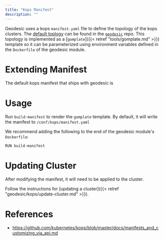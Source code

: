 ```yaml
---
title: "Kops Manifest"
description: ""
---
```

Geodesic uses a kops `manifest.yaml` file to define the topology of the kops clusters. The [default toplogy](https://github.com/cloudposse/geodesic/blob/master/rootfs/templates/kops/default.yaml) can be found in the [`geodesic`](https://github.com/cloudposse/geodesic/) repo. This topology is implemented as a [`gomplate`]({{< relref "tools/gomplate.md" >}}) template so it can be parameterized using environment variables defined in the `Dockerfile` of the geodesic module.

# Extending Manifest

The default kops manifest that ships with geodesic is

# Usage

Run `build-manifest` to render the `gomplate` template. By default, it will write the manifest to `/conf/kops/manifest.yaml`

We recommend adding the following to the end of the geodesic module's `Dockerfile`:
```
RUN build-manifest
```

# Updating Cluster

After modifying the manifest, it will need to be applied to the cluster.

Follow the instructions for [updating a cluster]({{< relref "geodesic/kops/update-cluster.md" >}}).

# References
- <https://github.com/kubernetes/kops/blob/master/docs/manifests_and_customizing_via_api.md>
